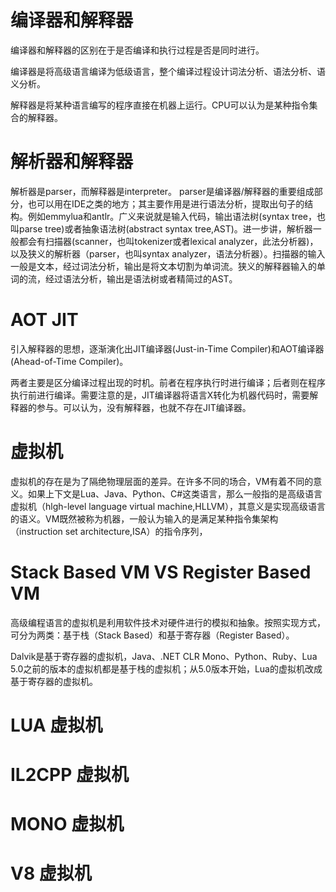 # 编译器和解释器
编译器和解释器的区别在于是否编译和执行过程是否是同时进行。

编译器是将高级语言编译为低级语言，整个编译过程设计词法分析、语法分析、语义分析。

解释器是将某种语言编写的程序直接在机器上运行。CPU可以认为是某种指令集合的解释器。
# 解析器和解释器
解析器是parser，而解释器是interpreter。
parser是编译器/解释器的重要组成部分，也可以用在IDE之类的地方；其主要作用是进行语法分析，提取出句子的结构。例如emmylua和antlr。广义来说就是输入代码，输出语法树(syntax tree，也叫parse tree)或者抽象语法树(abstract syntax tree,AST)。进一步讲，解析器一般都会有扫描器(scanner，也叫tokenizer或者lexical analyzer，此法分析器)，以及狭义的解析器（parser，也叫syntax analyzer，语法分析器）。扫描器的输入一般是文本，经过词法分析，输出是将文本切割为单词流。狭义的解释器输入的单词的流，经过语法分析，输出是语法树或者精简过的AST。
# AOT JIT
引入解释器的思想，逐渐演化出JIT编译器(Just-in-Time Compiler)和AOT编译器(Ahead-of-Time Compiler)。

两者主要是区分编译过程出现的时机。前者在程序执行时进行编译；后者则在程序执行前进行编译。需要注意的是，JIT编译器将语言X转化为机器代码时，需要解释器的参与。可以认为，没有解释器，也就不存在JIT编译器。
# 虚拟机
虚拟机的存在是为了隔绝物理层面的差异。在许多不同的场合，VM有着不同的意义。如果上下文是Lua、Java、Python、C#这类语言，那么一般指的是高级语言虚拟机（hlgh-level language virtual machine,HLLVM），其意义是实现高级语言的语义。VM既然被称为机器，一般认为输入的是满足某种指令集架构（instruction set architecture,ISA）的指令序列，
# Stack Based VM VS Register Based VM
高级编程语言的虚拟机是利用软件技术对硬件进行的模拟和抽象。按照实现方式，可分为两类：基于栈（Stack Based）和基于寄存器（Register Based）。

Dalvik是基于寄存器的虚拟机，Java、.NET CLR Mono、Python、Ruby、Lua 5.0之前的版本的虚拟机都是基于栈的虚拟机；从5.0版本开始，Lua的虚拟机改成基于寄存器的虚拟机。

# LUA 虚拟机
# IL2CPP 虚拟机
# MONO 虚拟机
# V8 虚拟机